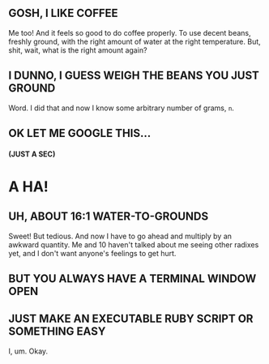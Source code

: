 ## GOSH, I LIKE COFFEE

Me too! And it feels so good to do coffee properly. To use decent beans, freshly ground,
with the right amount of water at the right temperature. But, shit, wait, what
is the right amount again?

## I DUNNO, I GUESS WEIGH THE BEANS YOU JUST GROUND

Word. I did that and now I know some arbitrary number of grams, `n`.

## OK LET ME GOOGLE THIS...
#### (JUST A SEC)
# A HA!
## UH, ABOUT 16:1 WATER-TO-GROUNDS

Sweet! But tedious. And now I have to go ahead and multiply by an awkward
quantity. Me and 10 haven't talked about me seeing other radixes yet, and I
don't want anyone's feelings to get hurt.

## BUT YOU ALWAYS HAVE A TERMINAL WINDOW OPEN
## JUST MAKE AN EXECUTABLE RUBY SCRIPT OR SOMETHING EASY

I, um. Okay.
